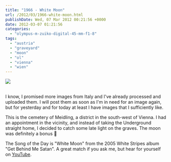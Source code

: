 ```yaml
---
title: "1966 - White Moon"
url: /2012/03/1966-white-moon.html
publishDate: Wed, 07 Mar 2012 00:21:56 +0000
date: 2012-03-07 01:21:56
categories: 
  - "olympus-m-zuiko-digital-45-mm-f1-8"
tags: 
  - "austria"
  - "graveyard"
  - "moon"
  - "ol"
  - "vienna"
  - "wien"
---
```

<div class="container">
<div class="center"><a target="_blank" href="https://d25zfm9zpd7gm5.cloudfront.net/1200x1200/2012/20120305_162444_ps.jpg"><img src="https://d25zfm9zpd7gm5.cloudfront.net/0600x0600/2012/20120305_162444_ps.jpg" /></a></div>
</div>
<br />

I know, I promised more images from Italy and I've already processed and uploaded them. I will post them as soon as I'm in need for an image again, but for yesterday and for today at least I have images that I sufficiently like. 

 This is the cemetery of Meidling, a district in the south-west of Vienna. I had an appointment in the vicinity, and instead of taking the Underground straight home, I decided to catch some late light on the graves. The moon was definitely a bonus 🙂

The Song of the Day is "White Moon" from the 2005 White Stripes album "Get Behind Me Satan". A great match if you ask me, but hear for yourself on <a href="http://www.youtube.com/watch?v=O7XywuICl64" target="_blank">YouTube</a>.

